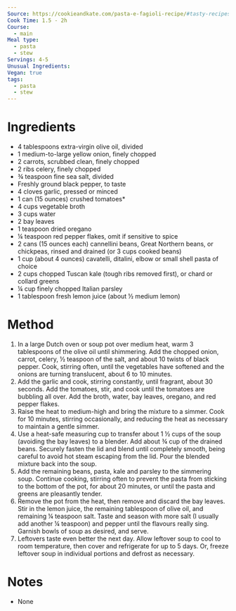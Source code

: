 ```yaml
---
Source: https://cookieandkate.com/pasta-e-fagioli-recipe/#tasty-recipes-35211-jump-target
Cook Time: 1.5 - 2h
Course:
  - main
Meal type:
  - pasta
  - stew
Servings: 4-5
Unusual Ingredients:
Vegan: true
tags:
  - pasta
  - stew
---
```

# Ingredients

- 4 tablespoons extra-virgin olive oil, divided
- 1 medium-to-large yellow onion, finely chopped
- 2 carrots, scrubbed clean, finely chopped
- 2 ribs celery, finely chopped
- ¾ teaspoon fine sea salt, divided
- Freshly ground black pepper, to taste
- 4 cloves garlic, pressed or minced
- 1 can (15 ounces) crushed tomatoes*
- 4 cups vegetable broth
- 3 cups water
- 2 bay leaves
- 1 teaspoon dried oregano
- ¼ teaspoon red pepper flakes, omit if sensitive to spice
- 2 cans (15 ounces each) cannellini beans, Great Northern beans, or chickpeas, rinsed and drained (or 3 cups cooked beans)
- 1 cup (about 4 ounces) cavatelli, ditalini, elbow or small shell pasta of choice
- 2 cups chopped Tuscan kale (tough ribs removed first), or chard or collard greens
- ¼ cup finely chopped Italian parsley
- 1 tablespoon fresh lemon juice (about ½ medium lemon)

# Method

1. In a large Dutch oven or soup pot over medium heat, warm 3 tablespoons of the olive oil until shimmering. Add the chopped onion, carrot, celery, ½ teaspoon of the salt, and about 10 twists of black pepper. Cook, stirring often, until the vegetables have softened and the onions are turning translucent, about 6 to 10 minutes.
2. Add the garlic and cook, stirring constantly, until fragrant, about 30 seconds. Add the tomatoes, stir, and cook until the tomatoes are bubbling all over. Add the broth, water, bay leaves, oregano, and red pepper flakes.
3. Raise the heat to medium-high and bring the mixture to a simmer. Cook for 10 minutes, stirring occasionally, and reducing the heat as necessary to maintain a gentle simmer.
4. Use a heat-safe measuring cup to transfer about 1 ½ cups of the soup (avoiding the bay leaves) to a blender. Add about ¾ cup of the drained beans. Securely fasten the lid and blend until completely smooth, being careful to avoid hot steam escaping from the lid. Pour the blended mixture back into the soup.
5. Add the remaining beans, pasta, kale and parsley to the simmering soup. Continue cooking, stirring often to prevent the pasta from sticking to the bottom of the pot, for about 20 minutes, or until the pasta and greens are pleasantly tender.
6. Remove the pot from the heat, then remove and discard the bay leaves. Stir in the lemon juice, the remaining tablespoon of olive oil, and remaining ¼ teaspoon salt. Taste and season with more salt (I usually add another ¼ teaspoon) and pepper until the flavours really sing. Garnish bowls of soup as desired, and serve.
7. Leftovers taste even better the next day. Allow leftover soup to cool to room temperature, then cover and refrigerate for up to 5 days. Or, freeze leftover soup in individual portions and defrost as necessary.

# Notes

- None